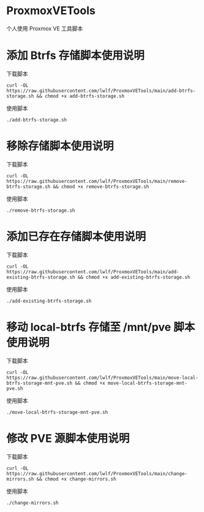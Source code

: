 # ProxmoxVETools
个人使用 Proxmox VE 工具脚本

# 添加 Btrfs 存储脚本使用说明

下载脚本

```shell
curl -OL https://raw.githubusercontent.com/lwlf/ProxmoxVETools/main/add-btrfs-storage.sh && chmod +x add-btrfs-storage.sh
```

使用脚本

```shell
./add-btrfs-storage.sh
```

# 移除存储脚本使用说明

下载脚本

```shell
curl -OL https://raw.githubusercontent.com/lwlf/ProxmoxVETools/main/remove-btrfs-storage.sh && chmod +x remove-btrfs-storage.sh
```

使用脚本

```shell
./remove-btrfs-storage.sh
```

# 添加已存在存储脚本使用说明

下载脚本

```shell
curl -OL https://raw.githubusercontent.com/lwlf/ProxmoxVETools/main/add-existing-btrfs-storage.sh && chmod +x add-existing-btrfs-storage.sh
```

使用脚本

```shell
./add-existing-btrfs-storage.sh
```

# 移动 local-btrfs 存储至 /mnt/pve 脚本使用说明

下载脚本

```shell
curl -OL https://raw.githubusercontent.com/lwlf/ProxmoxVETools/main/move-local-btrfs-storage-mnt-pve.sh && chmod +x move-local-btrfs-storage-mnt-pve.sh
```

使用脚本

```shell
./move-local-btrfs-storage-mnt-pve.sh
```

# 修改 PVE 源脚本使用说明

下载脚本

```shell
curl -OL https://raw.githubusercontent.com/lwlf/ProxmoxVETools/main/change-mirrors.sh && chmod +x change-mirrors.sh
```

使用脚本

```shell
./change-mirrors.sh
```


